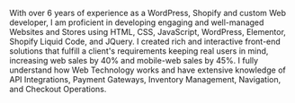 With over 6 years of experience as a WordPress, Shopify and custom Web developer, I am proficient in developing engaging and well-managed Websites and Stores using HTML, CSS, JavaScript, WordPress, Elementor, Shopify Liquid Code, and JQuery. I created rich and interactive front-end solutions that fulfill a client's requirements keeping real users in mind, increasing web sales by 40% and mobile-web sales by 45%. I fully understand how Web Technology works and have extensive knowledge of API Integrations, Payment Gateways, Inventory Management, Navigation, and Checkout Operations.
